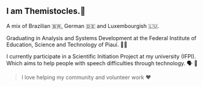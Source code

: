 ## I am Themistocles.🕺
A mix of Brazilian 🇧🇷, German 🇩🇪 and Luxembourgish 🇱🇺.

Graduating in Analysis and Systems Development at the 
Federal Institute of Education, Science and Technology of Piauí. 👨‍💻

I currently participate in a Scientific Initiation Project at my university (IFPI). 
Which aims to help people with speech difficulties through technology. 🗣 🌈

> I love helping my community and volunteer work ❤️

